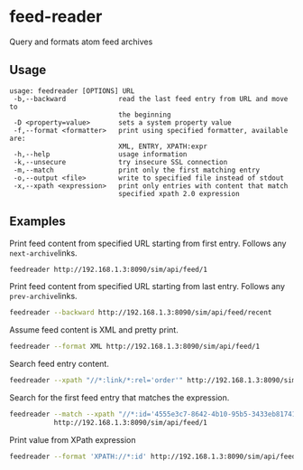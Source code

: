 # feed-reader

Query and formats atom feed archives

## Usage

```
usage: feedreader [OPTIONS] URL
 -b,--backward             read the last feed entry from URL and move to
                           the beginning
 -D <property=value>       sets a system property value
 -f,--format <formatter>   print using specified formatter, available are:
                           XML, ENTRY, XPATH:expr
 -h,--help                 usage information
 -k,--unsecure             try insecure SSL connection
 -m,--match                print only the first matching entry
 -o,--output <file>        write to specified file instead of stdout
 -x,--xpath <expression>   print only entries with content that match
                           specified xpath 2.0 expression
```                           

## Examples

Print feed content from specified URL starting from first entry. Follows any `next-archive`links.

```bash
feedreader http://192.168.1.3:8090/sim/api/feed/1
```
Print feed content from specified URL starting from last entry. Follows any `prev-archive`links.

```bash
feedreader --backward http://192.168.1.3:8090/sim/api/feed/recent
```

Assume feed content is XML and pretty print.

```bash
feedreader --format XML http://192.168.1.3:8090/sim/api/feed/1
```

Search feed entry content.

```bash
feedreader --xpath "//*:link/*:rel='order'" http://192.168.1.3:8090/sim/api/feed/1
```

Search for the first feed entry that matches the expression.

```bash
feedreader --match --xpath "//*:id='4555e3c7-8642-4b10-95b5-3433eb817411'" \
           http://192.168.1.3:8090/sim/api/feed/1
```
Print value from XPath expression

```bash
feedreader --format 'XPATH://*:id' http://192.168.1.3:8090/sim/api/feed/1
```

